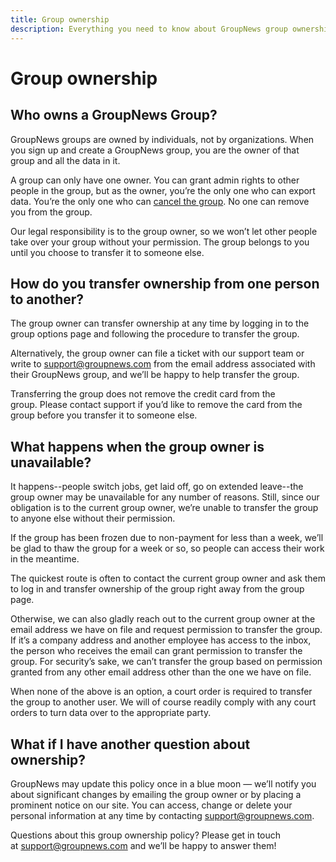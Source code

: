 ```yaml
---
title: Group ownership
description: Everything you need to know about GroupNews group ownership.
---
```


# Group ownership

## Who owns a GroupNews Group?

GroupNews groups are owned by individuals, not by organizations. When you sign up and create a GroupNews group, you are the owner of that group and all the data in it.

A group can only have one owner. You can grant admin rights to other people in the group, but as the owner, you’re the only one who can export data. You’re the only one who can [cancel the group](/about/policies/cancellation). No one can remove you from the group.

Our legal responsibility is to the group owner, so we won’t let other people take over your group without your permission. The group belongs to you until you choose to transfer it to someone else.

## How do you transfer ownership from one person to another?

The group owner can transfer ownership at any time by logging in to the group options page and following the procedure to transfer the group.

Alternatively, the group owner can file a ticket with our support team or write to <support@groupnews.com> from the email address associated with their GroupNews group, and we’ll be happy to help transfer the group.

Transferring the group does not remove the credit card from the group. Please contact support if you’d like to remove the card from the group before you transfer it to someone else.

## What happens when the group owner is unavailable?

It happens--people switch jobs, get laid off, go on extended leave--the group owner may be unavailable for any number of reasons. Still, since our obligation is to the current group owner, we’re unable to transfer the group to anyone else without their permission.

If the group has been frozen due to non-payment for less than a week, we’ll be glad to thaw the group for a week or so, so people can access their work in the meantime.

The quickest route is often to contact the current group owner and ask them to log in and transfer ownership of the group right away from the group page.

Otherwise, we can also gladly reach out to the current group owner at the email address we have on file and request permission to transfer the group. If it’s a company address and another employee has access to the inbox, the person who receives the email can grant permission to transfer the group. For security’s sake, we can’t transfer the group based on permission granted from any other email address other than the one we have on file.

When none of the above is an option, a court order is required to transfer the group to another user. We will of course readily comply with any court orders to turn data over to the appropriate party.

## What if I have another question about ownership?

GroupNews may update this policy once in a blue moon — we’ll notify you about significant changes by emailing the group owner or by placing a prominent notice on our site. You can access, change or delete your personal information at any time by contacting <support@groupnews.com>.

Questions about this group ownership policy? Please get in touch at <support@groupnews.com> and we’ll be happy to answer them!
